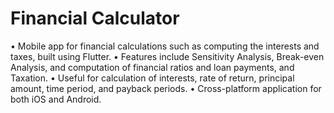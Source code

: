 # Financial Calculator

• Mobile app for financial calculations such as computing the interests and taxes, built using Flutter. 
• Features include Sensitivity Analysis, Break-even Analysis, and computation of financial ratios and loan 
payments, and Taxation. 
• Useful for calculation of interests, rate of return, principal amount, time period, and payback periods. 
• Cross-platform application for both iOS and Android.

